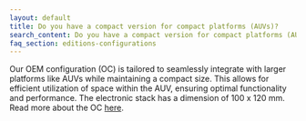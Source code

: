 ```yaml
---
layout: default
title: Do you have a compact version for compact platforms (AUVs)?
search_content: Do you have a compact version for compact platforms (AUVs)?
faq_section: editions-configurations
---
```


Our OEM configuration (OC) is tailored to seamlessly integrate with larger platforms like AUVs while maintaining a compact size. This allows for efficient utilization of space within the AUV, ensuring optimal functionality and performance. The electronic stack has a dimension of 100 x 120 mm. Read more about the OC [here](https://subnero.com/products/wnc-m25mso4.html).
